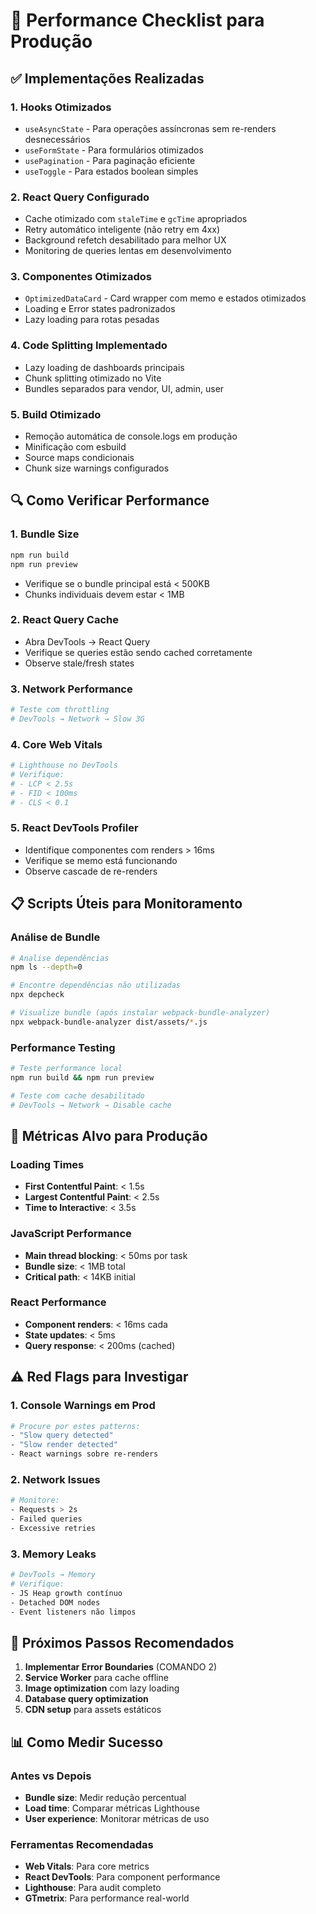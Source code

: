 # 🚀 Performance Checklist para Produção

## ✅ Implementações Realizadas

### 1. **Hooks Otimizados**
- `useAsyncState` - Para operações assíncronas sem re-renders desnecessários
- `useFormState` - Para formulários otimizados
- `usePagination` - Para paginação eficiente
- `useToggle` - Para estados boolean simples

### 2. **React Query Configurado**
- Cache otimizado com `staleTime` e `gcTime` apropriados
- Retry automático inteligente (não retry em 4xx)
- Background refetch desabilitado para melhor UX
- Monitoring de queries lentas em desenvolvimento

### 3. **Componentes Otimizados**
- `OptimizedDataCard` - Card wrapper com memo e estados otimizados
- Loading e Error states padronizados
- Lazy loading para rotas pesadas

### 4. **Code Splitting Implementado**
- Lazy loading de dashboards principais
- Chunk splitting otimizado no Vite
- Bundles separados para vendor, UI, admin, user

### 5. **Build Otimizado**
- Remoção automática de console.logs em produção
- Minificação com esbuild
- Source maps condicionais
- Chunk size warnings configurados

## 🔍 Como Verificar Performance

### 1. **Bundle Size**
```bash
npm run build
npm run preview
```
- Verifique se o bundle principal está < 500KB
- Chunks individuais devem estar < 1MB

### 2. **React Query Cache**
- Abra DevTools → React Query
- Verifique se queries estão sendo cached corretamente
- Observe stale/fresh states

### 3. **Network Performance**
```bash
# Teste com throttling
# DevTools → Network → Slow 3G
```

### 4. **Core Web Vitals**
```bash
# Lighthouse no DevTools
# Verifique:
# - LCP < 2.5s
# - FID < 100ms  
# - CLS < 0.1
```

### 5. **React DevTools Profiler**
- Identifique componentes com renders > 16ms
- Verifique se memo está funcionando
- Observe cascade de re-renders

## 📋 Scripts Úteis para Monitoramento

### Análise de Bundle
```bash
# Analise dependências
npm ls --depth=0

# Encontre dependências não utilizadas
npx depcheck

# Visualize bundle (após instalar webpack-bundle-analyzer)
npx webpack-bundle-analyzer dist/assets/*.js
```

### Performance Testing
```bash
# Teste performance local
npm run build && npm run preview

# Teste com cache desabilitado
# DevTools → Network → Disable cache
```

## 🎯 Métricas Alvo para Produção

### Loading Times
- **First Contentful Paint**: < 1.5s
- **Largest Contentful Paint**: < 2.5s
- **Time to Interactive**: < 3.5s

### JavaScript Performance
- **Main thread blocking**: < 50ms por task
- **Bundle size**: < 1MB total
- **Critical path**: < 14KB initial

### React Performance
- **Component renders**: < 16ms cada
- **State updates**: < 5ms
- **Query response**: < 200ms (cached)

## ⚠️ Red Flags para Investigar

### 1. **Console Warnings em Prod**
```bash
# Procure por estes patterns:
- "Slow query detected"
- "Slow render detected"
- React warnings sobre re-renders
```

### 2. **Network Issues**
```bash
# Monitore:
- Requests > 2s
- Failed queries
- Excessive retries
```

### 3. **Memory Leaks**
```bash
# DevTools → Memory
# Verifique:
- JS Heap growth contínuo
- Detached DOM nodes
- Event listeners não limpos
```

## 🚀 Próximos Passos Recomendados

1. **Implementar Error Boundaries** (COMANDO 2)
2. **Service Worker** para cache offline
3. **Image optimization** com lazy loading
4. **Database query optimization**
5. **CDN setup** para assets estáticos

## 📊 Como Medir Sucesso

### Antes vs Depois
- **Bundle size**: Medir redução percentual
- **Load time**: Comparar métricas Lighthouse
- **User experience**: Monitorar métricas de uso

### Ferramentas Recomendadas
- **Web Vitals**: Para core metrics
- **React DevTools**: Para component performance
- **Lighthouse**: Para audit completo
- **GTmetrix**: Para performance real-world